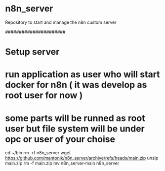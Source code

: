 # n8n_server
Repository to start and manage the n8n custom server 

######################
# Setup server 
# run application as user who will start docker for n8n ( it was develop as root user for now )
# some parts will be runned as root user but file system will be under opc or user of your choise 

cd ~/bin 
rm -rf n8n_server
wget https://github.com/mantonik/n8n_server/archive/refs/heads/main.zip
unzip main.zip 
rm -f main.zip
mv n8n_server-main n8n_server
